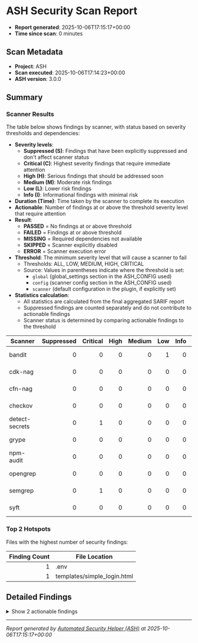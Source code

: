# ASH Security Scan Report

- **Report generated**: 2025-10-06T17:15:17+00:00
- **Time since scan**: 0 minutes

## Scan Metadata

- **Project**: ASH
- **Scan executed**: 2025-10-06T17:14:23+00:00
- **ASH version**: 3.0.0

## Summary

### Scanner Results

The table below shows findings by scanner, with status based on severity thresholds and dependencies:

- **Severity levels**:
  - **Suppressed (S)**: Findings that have been explicitly suppressed and don't affect scanner status
  - **Critical (C)**: Highest severity findings that require immediate attention
  - **High (H)**: Serious findings that should be addressed soon
  - **Medium (M)**: Moderate risk findings
  - **Low (L)**: Lower risk findings
  - **Info (I)**: Informational findings with minimal risk
- **Duration (Time)**: Time taken by the scanner to complete its execution
- **Actionable**: Number of findings at or above the threshold severity level that require attention
- **Result**:
  - **PASSED** = No findings at or above threshold
  - **FAILED** = Findings at or above threshold
  - **MISSING** = Required dependencies not available
  - **SKIPPED** = Scanner explicitly disabled
  - **ERROR** = Scanner execution error
- **Threshold**: The minimum severity level that will cause a scanner to fail
  - Thresholds: ALL, LOW, MEDIUM, HIGH, CRITICAL
  - Source: Values in parentheses indicate where the threshold is set:
    - `global` (global_settings section in the ASH_CONFIG used)
    - `config` (scanner config section in the ASH_CONFIG used)
    - `scanner` (default configuration in the plugin, if explicitly set)
- **Statistics calculation**:
  - All statistics are calculated from the final aggregated SARIF report
  - Suppressed findings are counted separately and do not contribute to actionable findings
  - Scanner status is determined by comparing actionable findings to the threshold

| Scanner | Suppressed | Critical | High | Medium | Low | Info | Actionable | Result | Threshold |
| --- | ---: | ---: | ---: | ---: | ---: | ---: | ---: | --- | --- |
| bandit | 0 | 0 | 0 | 0 | 1 | 0 | 0 | PASSED | MEDIUM (global) |
| cdk-nag | 0 | 0 | 0 | 0 | 0 | 0 | 0 | PASSED | MEDIUM (global) |
| cfn-nag | 0 | 0 | 0 | 0 | 0 | 0 | 0 | MISSING | MEDIUM (global) |
| checkov | 0 | 0 | 0 | 0 | 0 | 0 | 0 | PASSED | MEDIUM (global) |
| detect-secrets | 0 | 1 | 0 | 0 | 0 | 0 | 1 | SKIPPED | MEDIUM (global) |
| grype | 0 | 0 | 0 | 0 | 0 | 0 | 0 | MISSING | MEDIUM (global) |
| npm-audit | 0 | 0 | 0 | 0 | 0 | 0 | 0 | PASSED | MEDIUM (global) |
| opengrep | 0 | 0 | 0 | 0 | 0 | 0 | 0 | MISSING | MEDIUM (global) |
| semgrep | 0 | 1 | 0 | 0 | 0 | 0 | 1 | FAILED | MEDIUM (global) |
| syft | 0 | 0 | 0 | 0 | 0 | 0 | 0 | MISSING | MEDIUM (global) |

### Top 2 Hotspots

Files with the highest number of security findings:

| Finding Count | File Location |
| ---: | --- |
| 1 | .env |
| 1 | templates/simple_login.html |

<h2>Detailed Findings</h2>

<details>
<summary>Show 2 actionable findings</summary>

### Finding 1: SECRET-SECRET-KEYWORD

- **Severity**: HIGH
- **Scanner**: detect-secrets
- **Rule ID**: SECRET-SECRET-KEYWORD
- **Location**: .env:11

**Description**:
Secret of type 'Secret Keyword' detected in file '.env' at line 11

**Code Snippet**:
```
Secret of type Secret Keyword detected
```

---

### Finding 2: python.django.security.django-no-csrf-token.django-no-csrf-token

- **Severity**: HIGH
- **Scanner**: semgrep
- **Rule ID**: python.django.security.django-no-csrf-token.django-no-csrf-token
- **Location**: templates/simple_login.html:111-122

**Description**:
Manually-created forms in django templates should specify a csrf_token to prevent CSRF attacks.

**Code Snippet**:
```
<form method="post" action="/simple-login">
            <input type="hidden" name="csrf_token" value="{{ csrf_token }}">
            <div class="form-group">
                <label for="username">Username</label>
                <input type="text" id="username" name="username" required>
            </div>
            <div class="form-group">
                <label for="password">Password</label>
                <input type="password" id="password" name="password" required>
            </div>
            <button type="submit" class="login-button">Sign In</button>
        </form>
```

</details>

---

*Report generated by [Automated Security Helper (ASH)](https://github.com/awslabs/automated-security-helper) at 2025-10-06T17:15:17+00:00*